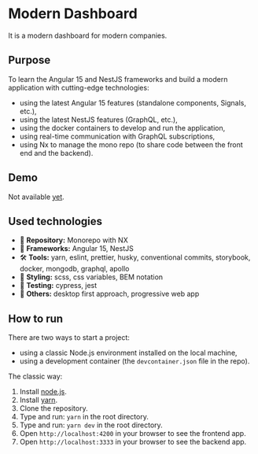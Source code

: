 # Modern Dashboard

It is a modern dashboard for modern companies.

## Purpose

To learn the Angular 15 and NestJS frameworks and build a modern application with cutting-edge technologies:

- using the latest Angular 15 features (standalone components, Signals, etc.),
- using the latest NestJS features (GraphQL, etc.),
- using the docker containers to develop and run the application,
- using real-time communication with GraphQL subscriptions,
- using Nx to manage the mono repo (to share code between the front end and the backend).

## Demo

Not available [yet](https://giphy.com/gifs/pokemon-anime-7SF5scGB2AFrgsXP63).

## Used technologies

- 🎁 **Repository:** Monorepo with NX
- 🧰 **Frameworks:** Angular 15, NestJS
- 🛠️ **Tools:** yarn, eslint, prettier, husky, conventional commits, storybook, docker, mongodb, graphql, apollo
- 🎨 **Styling:** scss, css variables, BEM notation
- 🧪 **Testing:** cypress, jest
- 💎 **Others:** desktop first approach, progressive web app

## How to run

There are two ways to start a project:

- using a classic Node.js environment installed on the local machine,
- using a development container (the `devcontainer.json` file in the repo).

The classic way:

1. Install [node.js](https://nodejs.org/en/download/).
2. Install [yarn](https://classic.yarnpkg.com/en/docs/install).
3. Clone the repository.
4. Type and run: `yarn` in the root directory.
5. Type and run: `yarn dev` in the root directory.
6. Open `http://localhost:4200` in your browser to see the frontend app.
7. Open `http://localhost:3333` in your browser to see the backend app.
